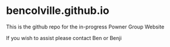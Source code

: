 # bencolville.github.io

This is the github repo for the in-progress Powner Group Website

If you wish to assist please contact Ben or Benji
